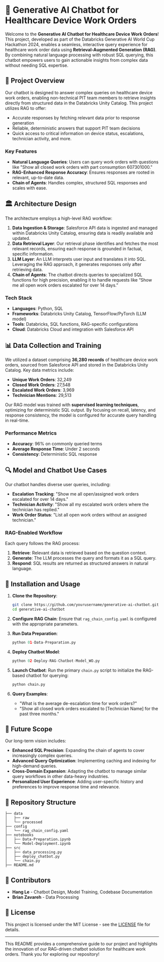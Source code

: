 # 🚀 Generative AI Chatbot for Healthcare Device Work Orders

Welcome to the **Generative AI Chatbot for Healthcare Device Work Orders**! This project, developed as part of the Databricks Generative AI World Cup Hackathon 2024, enables a seamless, interactive query experience for healthcare work order data using **Retrieval-Augmented Generation (RAG)**. By combining natural language processing with robust SQL querying, this chatbot empowers users to gain actionable insights from complex data without needing SQL expertise.

## 🌟 Project Overview

Our chatbot is designed to answer complex queries on healthcare device work orders, enabling non-technical PIT team members to retrieve insights directly from structured data in the Databricks Unity Catalog. This project utilizes RAG to offer:
- Accurate responses by fetching relevant data prior to response generation
- Reliable, deterministic answers that support PIT team decisions
- Quick access to critical information on device status, escalations, technician activity, and more.

### Key Features
- **Natural Language Queries**: Users can query work orders with questions like "Show all closed work orders with part consumption 607301000."
- **RAG-Enhanced Response Accuracy**: Ensures responses are rooted in relevant, up-to-date data.
- **Chain of Agents**: Handles complex, structured SQL responses and scales with ease.

## 🏛️ Architecture Design

The architecture employs a high-level RAG workflow:
1. **Data Ingestion & Storage**: Salesforce API data is ingested and managed within Databricks Unity Catalog, ensuring data is readily available and updated.
2. **Data Retrieval Layer**: Our retrieval phase identifies and fetches the most relevant records, ensuring each response is grounded in factual, specific information.
3. **LLM Layer**: An LLM interprets user input and translates it into SQL. Leveraging the RAG approach, it generates responses only after retrieving data.
4. **Chain of Agents**: The chatbot directs queries to specialized SQL functions for high precision, enabling it to handle requests like “Show me all open work orders escalated for over 14 days.”

### Tech Stack
- **Languages**: Python, SQL
- **Frameworks**: Databricks Unity Catalog, TensorFlow/PyTorch (LLM model)
- **Tools**: Databricks, SQL functions, RAG-specific configurations
- **Cloud**: Databricks Cloud and integration with Salesforce API

## 📊 Data Collection and Training

We utilized a dataset comprising **36,280 records** of healthcare device work orders, sourced from Salesforce API and stored in the Databricks Unity Catalog. Key data metrics include:
- **Unique Work Orders**: 32,249
- **Closed Work Orders**: 27,548
- **Escalated Work Orders**: 3,969
- **Technician Mentions**: 29,513

Our RAG model was trained with **supervised learning techniques**, optimizing for deterministic SQL output. By focusing on recall, latency, and response consistency, the model is configured for accurate query handling in real-time.

### Performance Metrics
- **Accuracy**: 96% on commonly queried terms
- **Average Response Time**: Under 2 seconds
- **Consistency**: Deterministic SQL response

## 🔍 Model and Chatbot Use Cases

Our chatbot handles diverse user queries, including:
- **Escalation Tracking**: "Show me all open/assigned work orders escalated for over 14 days."
- **Technician Activity**: "Show all my escalated work orders where the technician has replied."
- **Work Order Status**: "List all open work orders without an assigned technician."

### RAG-Enabled Workflow
Each query follows the RAG process:
1. **Retrieve**: Relevant data is retrieved based on the question context.
2. **Generate**: The LLM processes the query and formats it as a SQL query.
3. **Respond**: SQL results are returned as structured answers in natural language.

## 🔧 Installation and Usage

1. **Clone the Repository**:
    ```bash
    git clone https://github.com/yourusername/generative-ai-chatbot.git
    cd generative-ai-chatbot
    ```

2. **Configure RAG Chain**:
   Ensure that `rag_chain_config.yaml` is configured with the appropriate parameters.

3. **Run Data Preparation**:
   ```python
   python 01-Data-Preparation.py
   ```

4. **Deploy Chatbot Model**:
   ```python
   python 02-Deploy-RAG-Chatbot-Model_WO.py
   ```

5. **Launch Chatbot**:
   Run the primary `chain.py` script to initialize the RAG-based chatbot for querying:
   ```python
   python chain.py
   ```

6. **Query Examples**:
   - "What is the average de-escalation time for work orders?"
   - "Show all closed work orders escalated to [Technician Name] for the past three months."

## 🚀 Future Scope

Our long-term vision includes:
- **Enhanced SQL Precision**: Expanding the chain of agents to cover increasingly complex queries.
- **Advanced Query Optimization**: Implementing caching and indexing for high-demand queries.
- **Cross-Domain Expansion**: Adapting the chatbot to manage similar query workflows in other data-heavy industries.
- **Personalized User Experience**: Adding user-specific history and preferences to improve response time and relevance.

## 📁 Repository Structure

```plaintext
├── data
│   ├── raw
│   └── processed
├── config
│   └── rag_chain_config.yaml
├── notebooks
│   ├── Data-Preparation.ipynb
│   └── Model-Deployment.ipynb
├── src
│   ├── data_processing.py
│   ├── deploy_chatbot.py
│   └── chain.py
├── README.md
```

## 👥 Contributors
- **Hang Le** - Chatbot Design, Model Training, Codebase Documentation
- **Brian Zavareh** - Data Processing

## 📄 License

This project is licensed under the MIT License - see the [LICENSE](LICENSE) file for details.

---

This README provides a comprehensive guide to our project and highlights the innovation of our RAG-driven chatbot solution for healthcare work orders. Thank you for exploring our repository!
